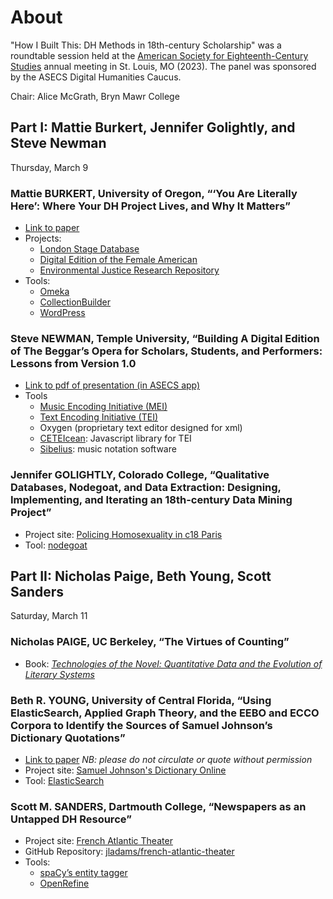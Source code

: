 # About

"How I Built This: DH Methods in 18th-century Scholarship" was a roundtable session held at the [American Society for Eighteenth-Century Studies](https://www.asecs.org/) annual meeting in St. Louis, MO (2023). The panel was sponsored by the ASECS Digital Humanities Caucus.

Chair: Alice McGrath, Bryn Mawr College

## Part I: Mattie Burkert, Jennifer Golightly, and Steve Newman

Thursday, March 9

### Mattie BURKERT, University of Oregon, “‘You Are Literally Here’: Where Your DH Project Lives, and Why It Matters”
- [Link to paper](https://github.com/mattieburkert/asecs23/blob/main/ASECS-2023-Burkert.md)
- Projects:
  - [London Stage Database](https://londonstagedatabase.uoregon.edu/)
  - [Digital Edition of the Female American](https://anthologydev.lib.virginia.edu/work/Winkfield/winkfield-female-american)
  - [Environmental Justice Research Repository](https://learn-static.github.io/eng-470/)
- Tools:
  - [Omeka](https://Omeka.org)
  - [CollectionBuilder](https://collectionbuilder.github.io/)
  - [WordPress](https://wordpress.org/)


### Steve NEWMAN, Temple University, “Building A Digital Edition of The Beggar’s Opera for Scholars, Students, and Performers: Lessons from Version 1.0
- [Link to pdf of presentation (in ASECS app)](https://media.socio.events/medium/0/1678330381-5483-how-we-built-th.pdf)
- Tools
  - [Music Encoding Initiative (MEI)](https://music-encoding.org/)
  - [Text Encoding Initiative (TEI)](https://tei-c.org/)
  - Oxygen (proprietary text editor designed for xml)
  - [CETEIcean](https://teic.github.io/CETEIcean/): Javascript library for TEI
  - [Sibelius](https://www.avid.com/sibelius): music notation software

### Jennifer GOLIGHTLY, Colorado College, “Qualitative Databases, Nodegoat, and Data Extraction: Designing, Implementing, and Iterating an 18th-century Data Mining Project”
- Project site: [Policing Homosexuality in c18 Paris](https://coloradocollege.website/phs/)
- Tool: [nodegoat](https://nodegoat.net/)

## Part II: Nicholas Paige, Beth Young, Scott Sanders
Saturday, March 11

### Nicholas PAIGE, UC Berkeley, “The Virtues of Counting”
- Book: *[Technologies of the Novel: Quantitative Data and the Evolution of Literary Systems](https://www.cambridge.org/core/books/technologies-of-the-novel/106A0CE0F95264A0F4A9B67965A7A2FE)*

### Beth R. YOUNG, University of Central Florida, “Using ElasticSearch, Applied Graph Theory, and the EEBO and ECCO Corpora to Identify the Sources of Samuel Johnson’s Dictionary Quotations”
- [Link to paper](https://docs.google.com/document/d/1MvXCq5ss9aaJ83h-ixBcBdFg7uMdroxH/edit#heading=h.gjdgxs) *NB: please do not circulate or quote without permission*
- Project site: [Samuel Johnson's Dictionary Online](https://johnsonsdictionaryonline.com/)
- Tool: [ElasticSearch](https://www.elastic.co/products/)

### Scott M. SANDERS, Dartmouth College, “Newspapers as an Untapped DH Resource”
- Project site: [French Atlantic Theater](http://frenchatlantictheater.host.dartmouth.edu/)
- GitHub Repository: [jladams/french-atlantic-theater](https://github.com/jladams/french-atlantic-theater)
- Tools:
  - [spaCy’s entity tagger](https://spacy.io/usage/training) 
  - [OpenRefine](https://openrefine.org/)